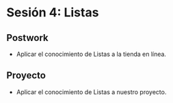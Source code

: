 # Sesión 4: Listas

## Postwork

- Aplicar el conocimiento de Listas a la tienda en línea.

## Proyecto

- Aplicar el conocimiento de Listas a nuestro proyecto.
